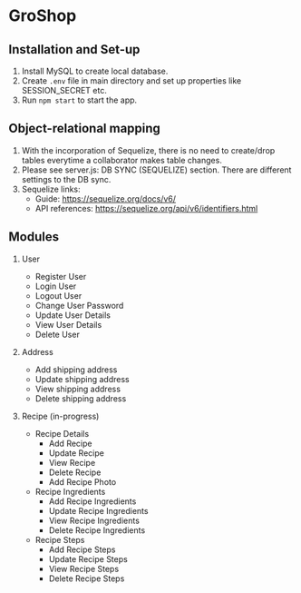 # GroShop
## Installation and Set-up
1. Install MySQL to create local database. 
2. Create `.env` file in main directory and set up properties like SESSION_SECRET etc.
3. Run `npm start` to start the app.

## Object-relational mapping
1. With the incorporation of Sequelize, there is no need to create/drop tables everytime a collaborator makes table changes. 
2. Please see server.js: DB SYNC (SEQUELIZE) section. There are different settings to the DB sync.
3. Sequelize links: 
    - Guide: https://sequelize.org/docs/v6/
    - API references: https://sequelize.org/api/v6/identifiers.html

## Modules
1. User
    - Register User
    - Login User
    - Logout User
    - Change User Password
    - Update User Details
    - View User Details
    - Delete User

2. Address
    - Add shipping address
    - Update shipping address
    - View shipping address
    - Delete shipping address

3. Recipe (in-progress)
    - Recipe Details
        - Add Recipe
        - Update Recipe
        - View Recipe
        - Delete Recipe
        - Add Recipe Photo
    - Recipe Ingredients
        - Add Recipe Ingredients
        - Update Recipe Ingredients
        - View Recipe Ingredients
        - Delete Recipe Ingredients
    - Recipe Steps
        - Add Recipe Steps
        - Update Recipe Steps
        - View Recipe Steps
        - Delete Recipe Steps





